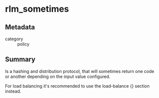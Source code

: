 # rlm_sometimes
## Metadata
<dl>
  <dt>category</dt><dd>policy</dd>
</dl>

## Summary

Is a hashing and distribution protocol, that will sometimes return
one code or another depending on the input value configured.

For load balancing it's recommended to use the load-balance {}
section instead.
